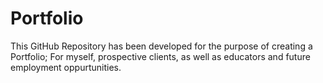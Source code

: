 # Portfolio
This GitHub Repository has been developed for the purpose of creating a Portfolio; For myself, prospective clients, as well as educators and future employment oppurtunities.

